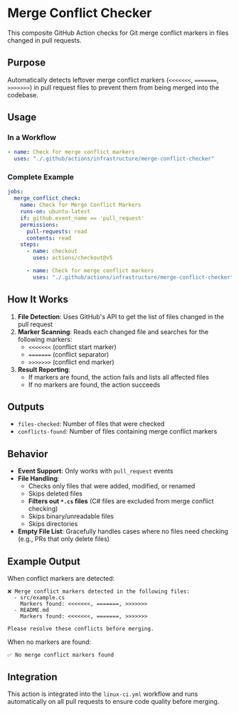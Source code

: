 # Merge Conflict Checker

This composite GitHub Action checks for Git merge conflict markers in files changed in pull requests.

## Purpose

Automatically detects leftover merge conflict markers (`<<<<<<<`, `=======`, `>>>>>>>`) in pull request files to prevent them from being merged into the codebase.

## Usage

### In a Workflow

```yaml
- name: Check for merge conflict markers
  uses: "./.github/actions/infrastructure/merge-conflict-checker"
```

### Complete Example

```yaml
jobs:
  merge_conflict_check:
    name: Check for Merge Conflict Markers
    runs-on: ubuntu-latest
    if: github.event_name == 'pull_request'
    permissions:
      pull-requests: read
      contents: read
    steps:
      - name: checkout
        uses: actions/checkout@v5

      - name: Check for merge conflict markers
        uses: "./.github/actions/infrastructure/merge-conflict-checker"
```

## How It Works

1. **File Detection**: Uses GitHub's API to get the list of files changed in the pull request
2. **Marker Scanning**: Reads each changed file and searches for the following markers:
   - `<<<<<<<` (conflict start marker)
   - `=======` (conflict separator)
   - `>>>>>>>` (conflict end marker)
3. **Result Reporting**: 
   - If markers are found, the action fails and lists all affected files
   - If no markers are found, the action succeeds

## Outputs

- `files-checked`: Number of files that were checked
- `conflicts-found`: Number of files containing merge conflict markers

## Behavior

- **Event Support**: Only works with `pull_request` events
- **File Handling**:
  - Checks only files that were added, modified, or renamed
  - Skips deleted files
  - **Filters out `*.cs` files** (C# files are excluded from merge conflict checking)
  - Skips binary/unreadable files
  - Skips directories
- **Empty File List**: Gracefully handles cases where no files need checking (e.g., PRs that only delete files)

## Example Output

When conflict markers are detected:

```
❌ Merge conflict markers detected in the following files:
  - src/example.cs
    Markers found: <<<<<<<, =======, >>>>>>>
  - README.md
    Markers found: <<<<<<<, =======, >>>>>>>

Please resolve these conflicts before merging.
```

When no markers are found:

```
✅ No merge conflict markers found
```

## Integration

This action is integrated into the `linux-ci.yml` workflow and runs automatically on all pull requests to ensure code quality before merging.
